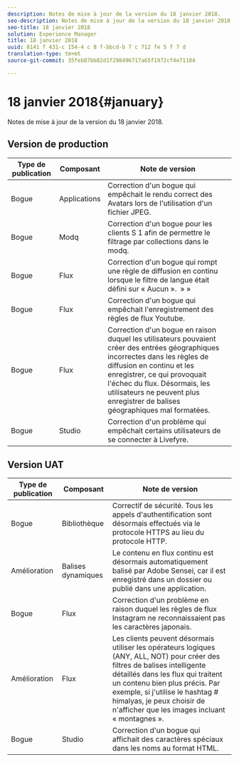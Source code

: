 ```yaml
---
description: Notes de mise à jour de la version du 18 janvier 2018.
seo-description: Notes de mise à jour de la version du 18 janvier 2018.
seo-title: 18 janvier 2018
solution: Experience Manager
title: 18 janvier 2018
uuid: 8141 f 431-c 154-4 c 8 f-bbcd-b 7 c 712 fe 5 f 7 d
translation-type: tm+mt
source-git-commit: 35feb87bb82d1f298496717a65f1972cf4e71104

---
```



# 18 janvier 2018{#january}

Notes de mise à jour de la version du 18 janvier 2018.

## Version de production

| **Type de publication** | **Composant** | **Note de version** |
|---|---|---|
| Bogue | Applications | Correction d&#39;un bogue qui empêchait le rendu correct des Avatars lors de l&#39;utilisation d&#39;un fichier JPEG. |
| Bogue | Modq | Correction d&#39;un bogue pour les clients S 1 afin de permettre le filtrage par collections dans le modq. |
| Bogue | Flux | Correction d&#39;un bogue qui rompt une règle de diffusion en continu lorsque le filtre de langue était défini sur « Aucun ».  » » |
| Bogue | Flux | Correction d&#39;un bogue qui empêchait l&#39;enregistrement des règles de flux Youtube. |
| Bogue | Flux | Correction d&#39;un bogue en raison duquel les utilisateurs pouvaient créer des entrées géographiques incorrectes dans les règles de diffusion en continu et les enregistrer, ce qui provoquait l&#39;échec du flux. Désormais, les utilisateurs ne peuvent plus enregistrer de balises géographiques mal formatées. |
| Bogue | Studio | Correction d&#39;un problème qui empêchait certains utilisateurs de se connecter à Livefyre. |

## Version UAT

| **Type de publication** | **Composant** | **Note de version** |
|---|---|---|
| Bogue | Bibliothèque | Correctif de sécurité. Tous les appels d&#39;authentification sont désormais effectués via le protocole HTTPS au lieu du protocole HTTP. |
| Amélioration | Balises dynamiques | Le contenu en flux continu est désormais automatiquement balisé par Adobe Sensei, car il est enregistré dans un dossier ou publié dans une application. |
| Bogue | Flux | Correction d&#39;un problème en raison duquel les règles de flux Instagram ne reconnaissaient pas les caractères japonais. |
| Amélioration | Flux | Les clients peuvent désormais utiliser les opérateurs logiques (ANY, ALL, NOT) pour créer des filtres de balises intelligente détaillés dans les flux qui traitent un contenu bien plus précis. Par exemple, si j&#39;utilise le hashtag # himalyas, je peux choisir de n&#39;afficher que les images incluant « montagnes ». |
| Bogue | Studio | Correction d&#39;un bogue qui affichait des caractères spéciaux dans les noms au format HTML. |

